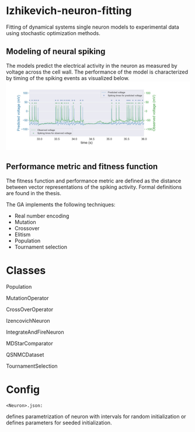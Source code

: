 # Izhikevich-neuron-fitting
Fitting of dynamical systems single neuron models to experimental data using stochastic optimization methods.

## Modeling of neural spiking
The models predict the electrical activity in the neuron as measured by voltage across the cell wall. The performance of the model is characterized by timing of the spiking events as visualized below.
![](izhikevich_visualization/Iz_model_spiking.jpg)

## Performance metric and fitness function
The fitness function and performance metric are defined as the distance between vector representations of the spiking activity. Formal definitions are found in the thesis.


The GA implements the following techniques:
* Real number encoding
* Mutation
* Crossover
* Elitism
* Population
* Tournament selection


# Classes

Population

MutationOperator

CrossOverOperator

IzencovichNeuron

IntegrateAndFireNeuron

MDStarComparator

QSNMCDataset

TournamentSelection

# Config


    <Neuron>.json: 
  
  
defines parametrization of neuron with intervals for random initialization or defines parameters for seeded initialization.

